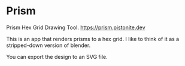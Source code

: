# Prism
Prism Hex Grid Drawing Tool. https://prism.pistonite.dev

This is an app that renders prisms to a hex grid. I like to think of it as a stripped-down version of blender.

You can export the design to an SVG file.
